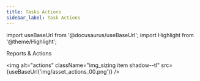 ```yaml
---
title: Tasks Actions
sidebar_label: Task Actions
---
```

import useBaseUrl from '@docusaurus/useBaseUrl';
import Highlight from '@theme/Highlight';

<span className="hero__subtitle">Reports & Actions</span>

<img alt="actions" className="img_sizing item shadow--tl" src={useBaseUrl('img/asset_actions_00.png')} />
<br/>
